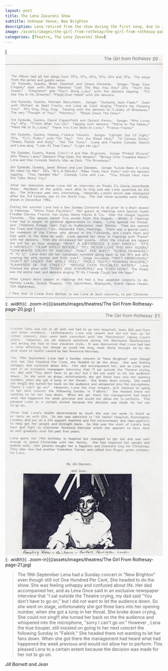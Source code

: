 ```yaml
---
layout: post
title: The Lena Zavaroni Show
subtitle: Unknown Venue, New Brighton
description: Lena retired from the show during the first song, due to illness, and the rest of the show was cancelled.
image: /assets/images/the-girl-from-rothesay/the-girl-from-rothesay-page-21.jpg
categories: [Theatre, The Lena Zavaroni Show]
---
```


[![](/assets/images/the-girl-from-rothesay/the-girl-from-rothesay-page-20.jpg){: .width}{: .zoom-in}](/assets/images/theatres/The Girl From Rothesay-page-20.jpg)
[![](/assets/images/the-girl-from-rothesay/the-girl-from-rothesay-page-21.jpg){: .width}{: .zoom-in}](/assets/images/theatres/The Girl From Rothesay-page-21.jpg)

> The 19th September Lena had a Sunday concert in "New Brighton" even though still not One Hundred Per Cent, She headed to do the show. She was feeling unhappy and confused about life. Her dad accompanied her, and as Lena Once said in an exclusive newspaper interview that "I sat outside the Theatre crying, my dad said "You don't have to go on," but I did not want to let the audience down. So she went on stage, unfortunately she got three bars into her opening number, when she got a lump in her throat. She broke down crying, She could not sing!!! she turned her back on the the audience and whispered into the microphone,  "sorry I can't go on." However , Lena the true trouper, still insisted on going to her next concert the following Sunday in "Falkirk." She headed there not wanting to let her fans down. When she got there the management had heard what had happened the week previous and would not allow her to perform. This pleased Lena to a certain extent because the decision was made for her not to go on.

<cite>Jill Barnett and Jean</cite>

<style>
.width {width:367.79; height:auto;}
</style>

